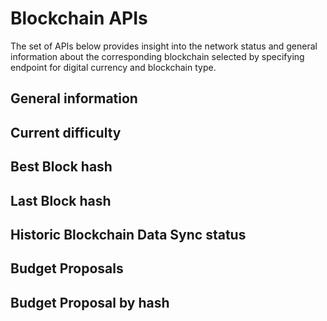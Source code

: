 # Blockchain APIs

The set of APIs below provides insight into the network status and general information about the corresponding blockchain selected by specifying endpoint for digital currency and blockchain type.

## General information

## Current difficulty

## Best Block hash

## Last Block hash

## Historic Blockchain Data Sync status

## Budget Proposals

## Budget Proposal by hash
